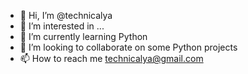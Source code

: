 - 👋 Hi, I’m @technicalya
- 👀 I’m interested in ...
- 🌱 I’m currently learning Python
- 💞️ I’m looking to collaborate on some Python projects
- 📫 How to reach me technicalya@gmail.com

<!---
technicalya/technicalya is a ✨ special ✨ repository because its `README.md` (this file) appears on your GitHub profile.
You can click the Preview link to take a look at your changes.
--->
